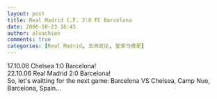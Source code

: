 ```yaml
---
layout: post
title: Real Madrid C.F. 2:0 FC Barcelona
date: 2006-10-23 16:43
author: alvachien
comments: true
categories: [Real Madrid, 五洲足坛, 皇家马德里]
---
```

<div id="bp-C678F199F470A1FB_749-content">
<div>17.10.06 Chelsea 1:0 Barcelona!</div>
<div>22.10.06 Real Madrid 2:0 Barcelona!</div>
<div> </div>
<div>So, let's waitting for the next game: Barcelona VS Chelsea, Camp Nuo, Barcelona, Spain...</div>
</div>
